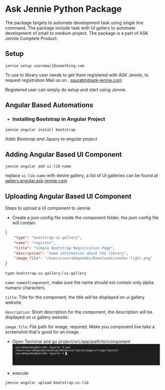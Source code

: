 # Ask Jennie Python Package
The package targets to automate development task using single line command, The package include task with UI gallery to automate development of small to medium project. The package is a part of ASK Jennie Complete Product.

## Setup

```shell script
jennie setup useremail@something.com 
```

To use to library user needs to get them registered with ASK Jennie, to request registration
Mail us on : saurabh@ask-jennie.com

Registered user can simply do setup and start using Jennie.

## Angular Based Automations
- ### Installing Bootstrap in Angular Project
```shell script
jennie angular install bootstrap
```

*Adds Bootsrap and Jquery to angular project*

## Adding Angular Based UI Component
```shell
jennie angular add ui-lib-name
```
replace `ui-lib-name` with desire gallery, a list of UI galleries can be found at [gallery.angular.ask-jennie.com](https://gallery.angular.ask-jennie.com)


## Uploading Angular Based UI Component
Steps to upload a UI component to Jennie.

- Create a json config file inside the component folder, the json config file will contain
```json
{
    "type": "bootstrap-ui-gallery",
    "name": "register",
    "title": "Simple Bootstrap Registration Page",
    "description": "Some imformation about the library",
    "image_file": "/Users/saurabhpandey/Downloads/navbar-light.png"
}
```
`type`: `bootstrap-ui-gallery` / `ui-gallery`

`name`: `nameofcomponent`, make sure the name should not contain only alpha numaric characters.

`title`: Title for the component, the title will be displayed on ui gallery website.

`description`: Short description for the component, the description will be displayed on ui gallery website.

`image_file`: File path for image, required. Make you component live take a screenshot that's good for an image.

- Open Terminal and go project/src/app/path/to/component 
![GoToTerminal](images/go_to_project_component.png)

- execute
```shell
jennie angular upload bootstrap-ui-lib
```


